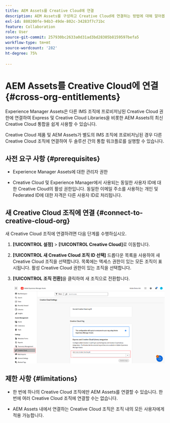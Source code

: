 ```yaml
---
title: AEM Assets를 Creative Cloud에 연결
description: AEM Assets를 구성하고 Creative Cloud에 연결하는 방법에 대해 알아봅니다. 다른 IMS 조직에 프로비저닝된 Creative Cloud 권한에 연결하여 Express 및 Creative Cloud Libraries 등 AEM Assets의 최신 Creative Cloud 통합을 쉽게 사용할 수 있습니다.
exl-id: 880200fe-94b3-49de-802c-34283f7c71bc
feature: Collaboration
role: User
source-git-commit: 257930bc2633a0d31ad3bd28305b8159597befa5
workflow-type: tm+mt
source-wordcount: '282'
ht-degree: 75%

---
```


# AEM Assets를 Creative Cloud에 연결  {#cross-org-entitlements}

Experience Manager Assets은 다른 IMS 조직에 프로비저닝된 Creative Cloud 권한에 연결하여 Express 및 Creative Cloud Libraries을 비롯한 AEM Assets의 최신 Creative Cloud 통합을 쉽게 사용할 수 있습니다.

Creative Cloud 제품 및 AEM Assets가 별도의 IMS 조직에 프로비저닝된 경우 다른 Creative Cloud 조직에 연결하여 두 솔루션 간의 통합 워크플로를 실행할 수 있습니다.

## 사전 요구 사항 {#prerequisites}

* Experience Manager Assets에 대한 관리자 권한

* Creative Cloud 및 Experience Manager에서 사용되는 동일한 사용자 ID에 대한 Creative Cloud의 활성 권한입니다. 동일한 이메일 주소를 사용하는 개인 및 Federated ID에 대한 자격은 다른 사용자 ID로 처리됩니다.

## 새 Creative Cloud 조직에 연결 {#connect-to-creative-cloud-org}

새 Creative Cloud 조직에 연결하려면 다음 단계를 수행하십시오.

1. **[!UICONTROL 설정]** > **[!UICONTROL Creative Cloud]**&#x200B;로 이동합니다.

1. **[!UICONTROL 새 Creative Cloud 조직 ID 선택]** 드롭다운 목록을 사용하여 새 Creative Cloud 조직을 선택합니다. 목록에는 액세스 권한이 있는 모든 조직이 표시됩니다. 활성 Creative Cloud 권한이 있는 조직을 선택합니다.

1. **[!UICONTROL 조직 전환]**&#x200B;을 클릭하여 새 조직으로 전환합니다.

   ![조직 간 권한](assets/cross-org-entitlements.png)

## 제한 사항 {#limitations}

* 한 번에 하나의 Creative Cloud 조직에만 AEM Assets를 연결할 수 있습니다. 한 번에 여러 Creative Cloud 조직에 연결할 수는 없습니다.

* AEM Assets 내에서 연결하는 Creative Cloud 조직은 조직 내의 모든 사용자에게 적용 가능합니다.
